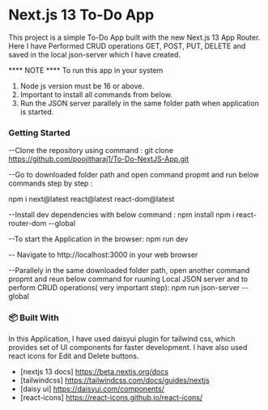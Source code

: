 #  Next.js 13 To-Do App

This project is a simple To-Do App built with the new Next.js 13 App Router. Here I have  Performed CRUD operations GET, POST, PUT, DELETE and saved in the local json-server which I have created.

**** NOTE ****
To run this app in your system 
1. Node js version must be 16 or above.
2. Important to install all commands from below.
3. Run the JSON server parallely in the same folder path when application is started. 

### Getting Started

--Clone the repository using command :
git clone https://github.com/poojitharaj1/To-Do-NextJS-App.git

--Go to downloaded folder path and open command propmt and run below commands step by step :

npm i next@latest react@latest react-dom@latest

--Install dev dependencies with below command : 
npm install
npm i react-router-dom --global

--To start the Application in the browser:
npm run dev

-- Navigate to http://localhost:3000 in your web browser

--Parallely in the same downloaded folder path, open another command propmt and reun below command for ruuning Local JSON server and to perform CRUD operations( very important step):
npm run json-server --global

### 📦 Built With
In this Application, I have used daisyui plugin for tailwind css, which provides set of UI components for faster development.
I have also used react icons for Edit and Delete buttons.
- [nextjs 13 docs] https://beta.nextjs.org/docs
- [tailwindcss] https://tailwindcss.com/docs/guides/nextjs
- [daisy ui] https://daisyui.com/components/
- [react-icons] https://react-icons.github.io/react-icons/
